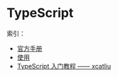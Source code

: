 # TypeScript

索引：

* [官方手册](./手册.md)
* [使用](./usage.md)
* [TypeScript 入门教程 —— xcatliu](https://ts.xcatliu.com/)